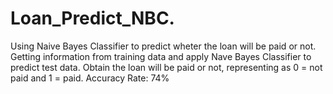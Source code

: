 # Loan_Predict_NBC.

Using Naive Bayes Classifier to predict wheter the loan will be paid or not.
Getting information from training data and apply Nave Bayes Classifier to predict test data.
Obtain the loan will be paid or not, representing as 0 = not paid and 1 = paid.
Accuracy Rate: 74%

